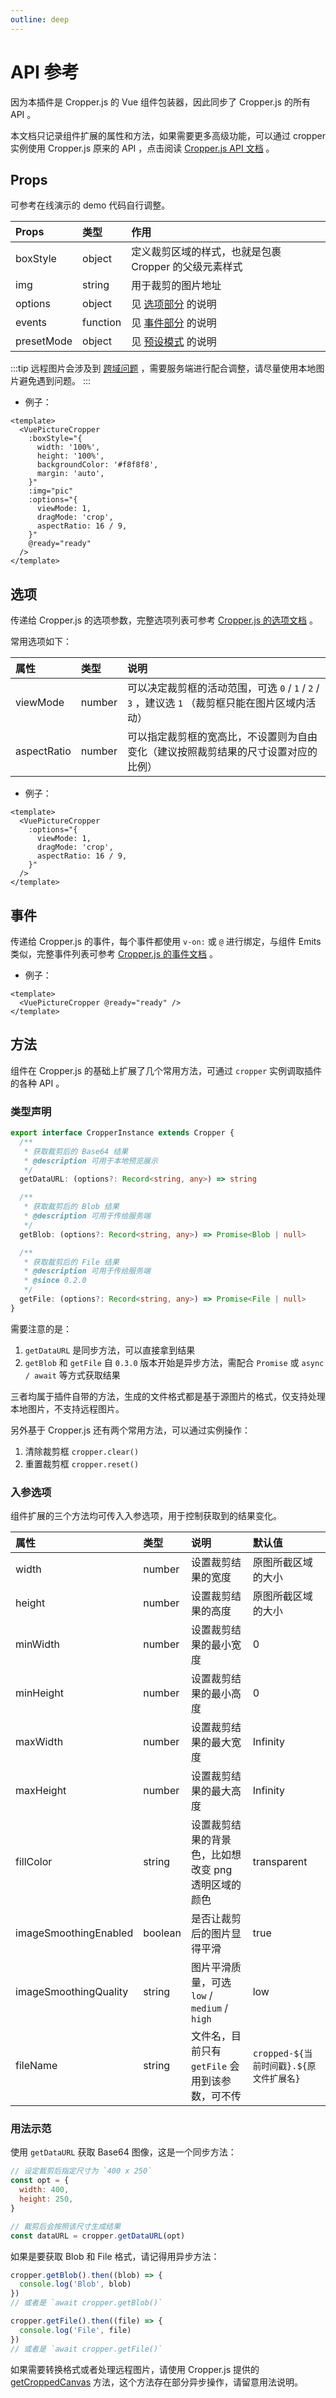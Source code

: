```yaml
---
outline: deep
---
```


# API 参考

因为本插件是 Cropper.js 的 Vue 组件包装器，因此同步了 Cropper.js 的所有 API 。

本文档只记录组件扩展的属性和方法，如果需要更多高级功能，可以通过 cropper 实例使用 Cropper.js 原来的 API ，点击阅读 [Cropper.js API 文档](https://github.com/fengyuanchen/cropperjs#cropperjs) 。

## Props

可参考在线演示的 demo 代码自行调整。

| Props      | 类型     | 作用                                                  |
| :--------- | :------- | :---------------------------------------------------- |
| boxStyle   | object   | 定义裁剪区域的样式，也就是包裹 Cropper 的父级元素样式 |
| img        | string   | 用于裁剪的图片地址                                    |
| options    | object   | 见 [选项部分](#选项) 的说明                           |
| events     | function | 见 [事件部分](#事件) 的说明                           |
| presetMode | object   | 见 [预设模式](./preset-mode.md) 的说明                |

:::tip
远程图片会涉及到 [跨域问题](https://developer.mozilla.org/zh-CN/docs/Web/HTTP/CORS) ，需要服务端进行配合调整，请尽量使用本地图片避免遇到问题。
:::

- 例子：

```vue
<template>
  <VuePictureCropper
    :boxStyle="{
      width: '100%',
      height: '100%',
      backgroundColor: '#f8f8f8',
      margin: 'auto',
    }"
    :img="pic"
    :options="{
      viewMode: 1,
      dragMode: 'crop',
      aspectRatio: 16 / 9,
    }"
    @ready="ready"
  />
</template>
```

## 选项

传递给 Cropper.js 的选项参数，完整选项列表可参考 [Cropper.js 的选项文档](https://github.com/fengyuanchen/cropperjs#options) 。

常用选项如下：

| 属性        | 类型   | 说明                                                                                             |
| :---------- | :----- | :----------------------------------------------------------------------------------------------- |
| viewMode    | number | 可以决定裁剪框的活动范围，可选 `0` / `1` / `2` / `3` ，建议选 `1` （裁剪框只能在图片区域内活动） |
| aspectRatio | number | 可以指定裁剪框的宽高比，不设置则为自由变化（建议按照裁剪结果的尺寸设置对应的比例）               |

- 例子：

```vue
<template>
  <VuePictureCropper
    :options="{
      viewMode: 1,
      dragMode: 'crop',
      aspectRatio: 16 / 9,
    }"
  />
</template>
```

## 事件

传递给 Cropper.js 的事件，每个事件都使用 `v-on:` 或 `@` 进行绑定，与组件 Emits 类似，完整事件列表可参考 [Cropper.js 的事件文档](https://github.com/fengyuanchen/cropperjs#events) 。

- 例子：

```vue
<template>
  <VuePictureCropper @ready="ready" />
</template>
```

## 方法

组件在 Cropper.js 的基础上扩展了几个常用方法，可通过 `cropper` 实例调取插件的各种 API 。

### 类型声明

```ts
export interface CropperInstance extends Cropper {
  /**
   * 获取裁剪后的 Base64 结果
   * @description 可用于本地预览展示
   */
  getDataURL: (options?: Record<string, any>) => string

  /**
   * 获取裁剪后的 Blob 结果
   * @description 可用于传给服务端
   */
  getBlob: (options?: Record<string, any>) => Promise<Blob | null>

  /**
   * 获取裁剪后的 File 结果
   * @description 可用于传给服务端
   * @since 0.2.0
   */
  getFile: (options?: Record<string, any>) => Promise<File | null>
}
```

需要注意的是：

1. `getDataURL` 是同步方法，可以直接拿到结果
2. `getBlob` 和 `getFile` 自 `0.3.0` 版本开始是异步方法，需配合 `Promise` 或 `async / await` 等方式获取结果

三者均属于插件自带的方法，生成的文件格式都是基于源图片的格式，仅支持处理本地图片，不支持远程图片。

另外基于 Cropper.js 还有两个常用方法，可以通过实例操作：

1. 清除裁剪框 `cropper.clear()`
2. 重置裁剪框 `cropper.reset()`

### 入参选项

组件扩展的三个方法均可传入入参选项，用于控制获取到的结果变化。

| 属性                  | 类型    | 说明                                                | 默认值                                  |
| :-------------------- | :------ | :-------------------------------------------------- | :-------------------------------------- |
| width                 | number  | 设置裁剪结果的宽度                                  | 原图所截区域的大小                      |
| height                | number  | 设置裁剪结果的高度                                  | 原图所截区域的大小                      |
| minWidth              | number  | 设置裁剪结果的最小宽度                              | 0                                       |
| minHeight             | number  | 设置裁剪结果的最小高度                              | 0                                       |
| maxWidth              | number  | 设置裁剪结果的最大宽度                              | Infinity                                |
| maxHeight             | number  | 设置裁剪结果的最大高度                              | Infinity                                |
| fillColor             | string  | 设置裁剪结果的背景色，比如想改变 png 透明区域的颜色 | transparent                             |
| imageSmoothingEnabled | boolean | 是否让裁剪后的图片显得平滑                          | true                                    |
| imageSmoothingQuality | string  | 图片平滑质量，可选 `low` / `medium` / `high`        | low                                     |
| fileName              | string  | 文件名，目前只有 `getFile` 会用到该参数，可不传     | `cropped-${当前时间戳}.${原文件扩展名}` |

### 用法示范

使用 `getDataURL` 获取 Base64 图像，这是一个同步方法：

```js
// 设定裁剪后指定尺寸为 `400 x 250`
const opt = {
  width: 400,
  height: 250,
}

// 裁剪后会按照该尺寸生成结果
const dataURL = cropper.getDataURL(opt)
```

如果是要获取 Blob 和 File 格式，请记得用异步方法：

```js
cropper.getBlob().then((blob) => {
  console.log('Blob', blob)
})
// 或者是 `await cropper.getBlob()`

cropper.getFile().then((file) => {
  console.log('File', file)
})
// 或者是 `await cropper.getFile()`
```

如果需要转换格式或者处理远程图片，请使用 Cropper.js 提供的 [getCroppedCanvas](https://github.com/fengyuanchen/cropperjs#getcroppedcanvasoptions) 方法，这个方法存在部分异步操作，请留意用法说明。
